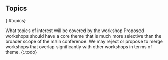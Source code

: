 ## Topics
{:#topics}

What topics of interest will be covered by the workshop
Proposed workshops should have a core theme that is much more selective than the broader scope of the main conference. We may reject or propose to merge workshops that overlap significantly with other workshops in terms of theme.
{:.todo}
